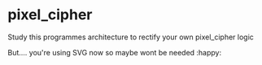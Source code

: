 # pixel_cipher

Study this programmes architecture to rectify your own pixel_cipher logic

But.... you're using SVG now so maybe wont be needed :happy:
